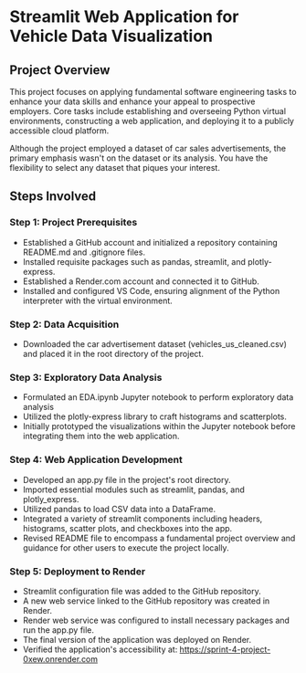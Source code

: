# Streamlit Web Application for Vehicle Data Visualization

## Project Overview

This project focuses on applying fundamental software engineering tasks to enhance your data skills and enhance your appeal to prospective employers. Core tasks include establishing and overseeing Python virtual environments, constructing a web application, and deploying it to a publicly accessible cloud platform.

Although the project employed a dataset of car sales advertisements, the primary emphasis wasn't on the dataset or its analysis. You have the flexibility to select any dataset that piques your interest.
## Steps Involved

### Step 1: Project Prerequisites

- Established a GitHub account and initialized a repository containing README.md and .gitignore files.
- Installed requisite packages such as pandas, streamlit, and plotly-express.
- Established a Render.com account and connected it to GitHub.
- Installed and configured VS Code, ensuring alignment of the Python interpreter with the virtual environment.

### Step 2: Data Acquisition

- Downloaded the car advertisement dataset (vehicles_us_cleaned.csv) and placed it in the root directory of the project.

### Step 3: Exploratory Data Analysis

- Formulated an EDA.ipynb Jupyter notebook to perform exploratory data analysis
- Utilized the plotly-express library to craft histograms and scatterplots.
- Initially prototyped the visualizations within the Jupyter notebook before integrating them into the web application.

### Step 4: Web Application Development

- Developed an app.py file in the project's root directory.
- Imported essential modules such as streamlit, pandas, and plotly_express.
- Utilized pandas to load CSV data into a DataFrame.
- Integrated a variety of streamlit components including headers, histograms, scatter plots, and checkboxes into the app.
- Revised README file to encompass a fundamental project overview and guidance for other users to execute the project locally.

### Step 5: Deployment to Render
- Streamlit configuration file was added to the GitHub repository.
- A new web service linked to the GitHub repository was created in Render.
- Render web service was configured to install necessary packages and run the app.py file.
- The final version of the application was deployed on Render.
- Verified the application's accessibility at: https://sprint-4-project-0xew.onrender.com
